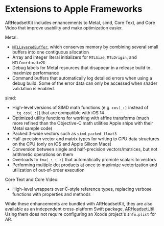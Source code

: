 # Extensions to Apple Frameworks

ARHeadsetKit includes enhancements to Metal, simd, Core Text, and Core Video that improve usability and make optimization easier.

Metal:
- [`MTLLayeredBuffer`](/articles/layered-buffer.md), which conserves memory by combining several small buffers into one contiguous allocation
- Array and integer literal initializers for `MTLSize`, `MTLOrigin`, and `MTLCoordinate2D`
- Debug labels for Metal resources that disappear in a release build to maximize performance
- Command buffers that automatically log detailed errors when using a debug build. Some of the error data can only be accessed when shader validation is enabled.

simd:
- High-level versions of SIMD math functions (e.g. `cos(_:)` instead of `__tg_cos(_:)`) that are compatible with iOS 14
- Optimized utility functions for working with affine transforms (much more refined than the Objective-C math utilities Apple ships with their Metal sample code)
- Packed 3-wide vectors such as `simd_packed_float3`
- Half-precision vector and matrix types for writing to GPU data structures on the CPU (only on iOS and Apple Silicon Macs)
- Conversion between single and half-precision vectors/matrices, but not arithmetic operations on them
- Overloads to `fma(_:_:_:)` that automatically promote scalars to vectors
- Performing multiple dot products at once to maximize vectorization and utilization of out-of-order execution

Core Text and Core Video:
- High-level wrappers over C-style reference types, replacing verbose functions with properties and methods

While these enhancements are bundled with ARHeadsetKit, they are also available as an independent cross-platform Swift package, [ARHeadsetUtil](https://github.com/philipturner/ARHeadsetUtil). Using them does not require configuring an Xcode project's `Info.plist` for AR.
